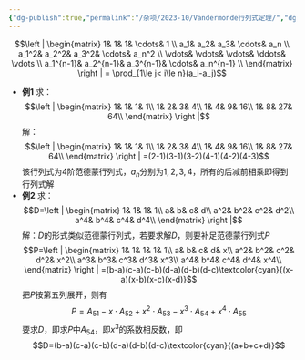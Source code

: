 ```yaml
---
{"dg-publish":true,"permalink":"/杂项/2023-10/Vandermonde行列式定理/","dgPassFrontmatter":true}
---
```


$$\left | \begin{matrix} 1& 1& 1& \cdots& 1 \\ a_1& a_2& a_3& \cdots& a_n \\ a_1^2& a_2^2& a_3^2& \cdots& a_n^2 \\ \vdots& \vdots& \vdots& \ddots& \vdots \\ a_1^{n-1}& a_2^{n-1}& a_3^{n-1}& \cdots& a_n^{n-1} \\ \end{matrix} \right | = \prod_{1\le j< i\le n}(a_i-a_j)$$
- **例1**
	求：
	$$\left | \begin{matrix}	1& 1& 1& 1\\	1& 2& 3& 4\\	1& 4& 9& 16\\
	1& 8& 27& 64\\	\end{matrix} \right |$$
	解：
	$$\left | \begin{matrix}	1& 1& 1& 1\\	1& 2& 3& 4\\	1& 4& 9& 16\\	1& 8& 27& 64\\	\end{matrix} \right |	=(2-1)(3-1)(3-2)(4-1)(4-2)(4-3)$$
	该行列式为4阶范德蒙行列式，$a_n$分别为$1, 2, 3, 4$，所有的后减前相乘即得到行列式解
- **例2**
	求：
	$$D=\left | \begin{matrix}	1& 1& 1& 1\\	a& b& c& d\\	a^2& b^2& c^2& d^2\\	a^4& b^4& c^4& d^4\\	\end{matrix} \right |$$
	解：$D$的形式类似范德蒙行列式，若要求解$D$，则要补足范德蒙行列式$P$
	$$P=\left | \begin{matrix}	1& 1& 1& 1& 1\\	a& b& c& d& x\\	a^2& b^2& c^2& d^2& x^2\\	a^3& b^3& c^3& d^3& x^3\\	a^4& b^4& c^4& d^4& x^4\\	\end{matrix} \right |	=(b-a)(c-a)(c-b)(d-a)(d-b)(d-c)\textcolor{cyan}{(x-a)(x-b)(x-c)(x-d)}$$
	把$P$按第五列展开，则有
	$$P=A_{51}-x\cdot A_{52}+x^2\cdot A_{53}-x^3\cdot A_{54}+x^4\cdot A_{55}$$
	要求$D$，即求$P$中$A_{54}$，即$x^3$的系数相反数，即
	$$D=(b-a)(c-a)(c-b)(d-a)(d-b)(d-c)\textcolor{cyan}{(a+b+c+d)}$$